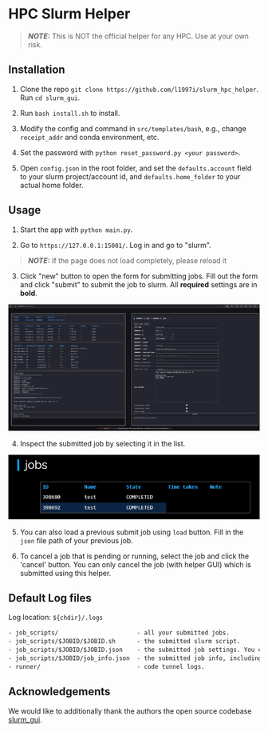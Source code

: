 # HPC Slurm Helper

> **_NOTE:_** This is NOT the official helper for any HPC. Use at your own risk.

## Installation

1. Clone the repo `git clone https://github.com/l1997i/slurm_hpc_helper`. Run `cd slurm_gui`.

2. Run `bash install.sh` to install.

3. Modify the config and command in `src/templates/bash`, e.g., change `receipt_addr` and conda environment, etc.

4. Set the password with `python reset_password.py <your password>`.

5. Open `config.json` in the root folder, and set the `defaults.account` field to your slurm project/account id, and `defaults.home_folder` to your actual home folder.

## Usage

1. Start the app with `python main.py`.

2. Go to `https://127.0.0.1:15001/`. Log in and go to "slurm".

> **_NOTE:_**  If the page does not load completely, please reload it

3. Click "new" button to open the form for submitting jobs. Fill out the form and click "submit" to submit the job to slurm. All **required** settings are in **bold**.

![image](resource/new.png)

4. Inspect the submitted job by selecting it in the list.

![image](resource/select.png)

5. You can also load a previous submit job using `load` button. Fill in the `json` file path of your previous job.

6. To cancel a job that is pending or running, select the job and click the 'cancel' button. You can only cancel the job (with helper GUI) which is submitted using this helper.

## Default Log files

Log location: `${chdir}/.logs`
```txt
- job_scripts/                      - all your submitted jobs.
- job_scripts/$JOBID/$JOBID.sh      - the submitted slurm script.
- job_scripts/$JOBID/$JOBID.json    - the submitted job settings. You can upload this to retrieve the configuration of previous job.
- job_scripts/$JOBID/job_info.json  - the submitted job info, including where output and scripts are saved.
- runner/                           - code tunnel logs.
```

## Acknowledgements
We would like to additionally thank the authors the open source codebase [slurm_gui](https://github.com/eri24816/slurm_gui).